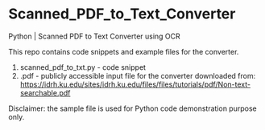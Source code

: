 # Scanned_PDF_to_Text_Converter
Python | Scanned PDF to Text Converter using OCR

This repo contains code snippets and example files for the converter.
1) scanned_pdf_to_txt.py - code snippet
2) .pdf - publicly accessible input file for the converter downloaded from: https://idrh.ku.edu/sites/idrh.ku.edu/files/files/tutorials/pdf/Non-text-searchable.pdf

Disclaimer: the sample file is used for Python code demonstration purpose only.
